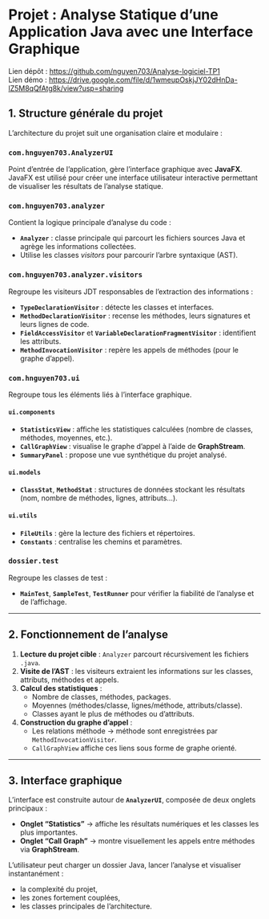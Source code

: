# Projet : Analyse Statique d’une Application Java avec une Interface Graphique

Lien dépôt : https://github.com/nguyen703/Analyse-logiciel-TP1  
Lien démo : https://drive.google.com/file/d/1wmeupOskjJY02dHnDa-lZ5M8qQfAtg8k/view?usp=sharing

## 1. Structure générale du projet

L’architecture du projet suit une organisation claire et modulaire :

### `com.hnguyen703.AnalyzerUI`

Point d’entrée de l’application, gère l’interface graphique avec **JavaFX**. JavaFX est utilisé pour créer une interface utilisateur interactive permettant de visualiser les résultats de l’analyse statique.

### `com.hnguyen703.analyzer`

Contient la logique principale d’analyse du code :

- **`Analyzer`** : classe principale qui parcourt les fichiers sources Java et agrège les informations collectées.
- Utilise les classes _visitors_ pour parcourir l’arbre syntaxique (AST).

### `com.hnguyen703.analyzer.visitors`

Regroupe les visiteurs JDT responsables de l’extraction des informations :

- **`TypeDeclarationVisitor`** : détecte les classes et interfaces.
- **`MethodDeclarationVisitor`** : recense les méthodes, leurs signatures et leurs lignes de code.
- **`FieldAccessVisitor`** et **`VariableDeclarationFragmentVisitor`** : identifient les attributs.
- **`MethodInvocationVisitor`** : repère les appels de méthodes (pour le graphe d’appel).

### `com.hnguyen703.ui`

Regroupe tous les éléments liés à l’interface graphique.

#### `ui.components`

- **`StatisticsView`** : affiche les statistiques calculées (nombre de classes, méthodes, moyennes, etc.).
- **`CallGraphView`** : visualise le graphe d’appel à l’aide de **GraphStream**.
- **`SummaryPanel`** : propose une vue synthétique du projet analysé.

#### `ui.models`

- **`ClassStat`**, **`MethodStat`** : structures de données stockant les résultats (nom, nombre de méthodes, lignes, attributs...).

#### `ui.utils`

- **`FileUtils`** : gère la lecture des fichiers et répertoires.
- **`Constants`** : centralise les chemins et paramètres.

### `dossier.test`

Regroupe les classes de test :

- **`MainTest`**, **`SampleTest`**, **`TestRunner`** pour vérifier la fiabilité de l’analyse et de l’affichage.

---

## 2. Fonctionnement de l’analyse

1. **Lecture du projet cible** : `Analyzer` parcourt récursivement les fichiers `.java`.
2. **Visite de l’AST** : les visiteurs extraient les informations sur les classes, attributs, méthodes et appels.
3. **Calcul des statistiques** :
   - Nombre de classes, méthodes, packages.
   - Moyennes (méthodes/classe, lignes/méthode, attributs/classe).
   - Classes ayant le plus de méthodes ou d’attributs.
4. **Construction du graphe d’appel** :
   - Les relations méthode → méthode sont enregistrées par `MethodInvocationVisitor`.
   - `CallGraphView` affiche ces liens sous forme de graphe orienté.

---

## 3. Interface graphique

L’interface est construite autour de **`AnalyzerUI`**, composée de deux onglets principaux :

- **Onglet “Statistics”** → affiche les résultats numériques et les classes les plus importantes.
- **Onglet “Call Graph”** → montre visuellement les appels entre méthodes via **GraphStream**.

L’utilisateur peut charger un dossier Java, lancer l’analyse et visualiser instantanément :

- la complexité du projet,
- les zones fortement couplées,
- les classes principales de l’architecture.
